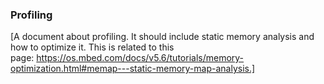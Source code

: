 ### Profiling

[A document about profiling. It should include static memory analysis and how to optimize it. This is related to this page: https://os.mbed.com/docs/v5.6/tutorials/memory-optimization.html#memap---static-memory-map-analysis.]
